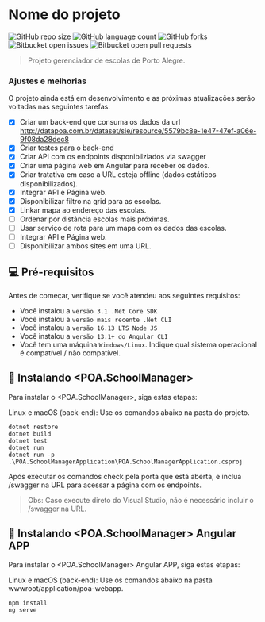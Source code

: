 # Nome do projeto

<!---Esses são exemplos. Veja https://shields.io para outras pessoas ou para personalizar este conjunto de escudos. Você pode querer incluir dependências, status do projeto e informações de licença aqui--->

![GitHub repo size](https://img.shields.io/github/repo-size/iuricode/README-template?style=for-the-badge)
![GitHub language count](https://img.shields.io/github/languages/count/iuricode/README-template?style=for-the-badge)
![GitHub forks](https://img.shields.io/github/forks/iuricode/README-template?style=for-the-badge)
![Bitbucket open issues](https://img.shields.io/bitbucket/issues/iuricode/README-template?style=for-the-badge)
![Bitbucket open pull requests](https://img.shields.io/bitbucket/pr-raw/iuricode/README-template?style=for-the-badge)


> Projeto gerenciador de escolas de Porto Alegre.

### Ajustes e melhorias

O projeto ainda está em desenvolvimento e as próximas atualizações serão voltadas nas seguintes tarefas:

- [x] Criar um back-end que consuma os dados da url http://datapoa.com.br/dataset/sie/resource/5579bc8e-1e47-47ef-a06e-9f08da28dec8
- [x] Criar testes para o back-end
- [x] Criar API com os endpoints disponibilziados via swagger
- [x] Criar uma página web em Angular para receber os dados.
- [x] Criar tratativa em caso a URL esteja offline (dados estáticos disponibilizados).
- [x] Integrar API e Página web.
- [x] Disponibilizar filtro na grid para as escolas.
- [x] Linkar mapa ao endereço das escolas.
- [ ] Ordenar por distância escolas mais próximas.
- [ ] Usar serviço de rota para um mapa com os dados das escolas.
- [ ] Integrar API e Página web.
- [ ] Disponibilizar ambos sites em uma URL.

## 💻 Pré-requisitos

Antes de começar, verifique se você atendeu aos seguintes requisitos:
<!---Estes são apenas requisitos de exemplo. Adicionar, duplicar ou remover conforme necessário--->
* Você instalou a `versão 3.1 .Net Core SDK`
* Você instalou a `versão mais recente .Net CLI`
* Você instalou a `versão 16.13 LTS Node JS`
* Você instalou a `versão 13.1+ do Angular CLI`
* Você tem uma máquina `Windows/Linux`. Indique qual sistema operacional é compatível / não compatível.

## 🚀 Instalando <POA.SchoolManager>

Para instalar o <POA.SchoolManager>, siga estas etapas:

Linux e macOS (back-end):
Use os comandos abaixo na pasta <src> do projeto.
```
dotnet restore
dotnet build
dotnet test
dotnet run
dotnet run -p .\POA.SchoolManagerApplication\POA.SchoolManagerApplication.csproj
```
Após executar os comandos check pela porta que está aberta, e inclua /swagger na URL para acessar a página com os endpoints.

>Obs: Caso execute direto do Visual Studio, não é necessário incluir o /swagger na URL.

## 🚀 Instalando <POA.SchoolManager> Angular APP

Para instalar o <POA.SchoolManager> Angular APP, siga estas etapas:

Linux e macOS (back-end):
Use os comandos abaixo na pasta wwwroot/application/poa-webapp.

```
npm install
ng serve
```

